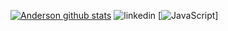 [![Anderson github stats](https://github-readme-stats.vercel.app/api/top-langs/?username=AndersonVieir4&hide_progress=true)](https://github.com/AndersonVieir4/github-readme-stats) ![linkedin](https://img.shields.io/badge/LinkedIn-0077B5?style=for-the-badge&logo=linkedin&logoColor=white) [![JavaScript](https://img.shields.io/badge/JavaScript-323330?style=for-the-badge&logo=javascript&logoColor=F7DF1E)]
